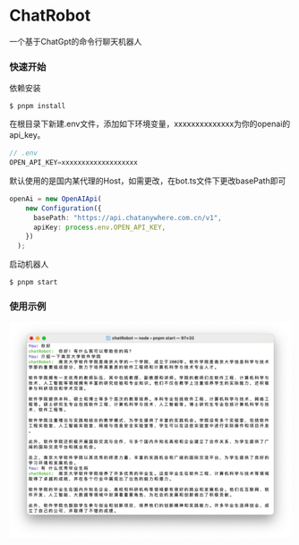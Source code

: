 # ChatRobot

一个基于ChatGpt的命令行聊天机器人

### 快速开始

依赖安装

```
$ pnpm install
```

在根目录下新建.env文件，添加如下环境变量，xxxxxxxxxxxxxx为你的openai的api_key。

```javascript
// .env
OPEN_API_KEY=xxxxxxxxxxxxxxxxxxx
```

默认使用的是国内某代理的Host，如需更改，在bot.ts文件下更改basePath即可

```typescript
openAi = new OpenAIApi(
    new Configuration({
      basePath: "https://api.chatanywhere.com.cn/v1",
      apiKey: process.env.OPEN_API_KEY,
    })
  );
```

启动机器人

```
$ pnpm start
```

### 使用示例

![image-20230812115807036](./assets/example.jpg)
